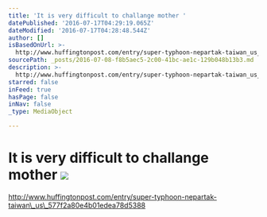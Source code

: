 ```yaml
---
title: 'It is very difficult to challange mother '
datePublished: '2016-07-17T04:29:19.065Z'
dateModified: '2016-07-17T04:28:48.544Z'
author: []
isBasedOnUrl: >-
  http://www.huffingtonpost.com/entry/super-typhoon-nepartak-taiwan_us_577f2a80e4b01edea78d5388
sourcePath: _posts/2016-07-08-f8b5aec5-2c00-41bc-ae1c-129b048b13b3.md
description: >-
  http://www.huffingtonpost.com/entry/super-typhoon-nepartak-taiwan_us_577f2a80e4b01edea78d5388
starred: false
inFeed: true
hasPage: false
inNav: false
_type: MediaObject

---
```

# It is very difficult to challange mother ![](https://the-grid-user-content.s3-us-west-2.amazonaws.com/960357e7-5614-478b-9019-e02b83383d09.jpg)

http://www.huffingtonpost.com/entry/super-typhoon-nepartak-taiwan\_us\_577f2a80e4b01edea78d5388
